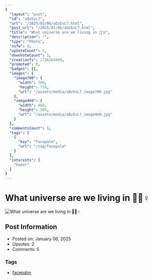 ```yaml
---
{
  "layout": "post",
  "id": "aQzEvL7",
  "url": "/2025/01/06/aQzEvL7.html",
  "post_url": "/2025/01/06/aQzEvL7.html",
  "title": "What universe are we living in 🤦🏻♀️",
  "description": "",
  "type": "Photo",
  "nsfw": 0,
  "upVoteCount": 2,
  "downVoteCount": 1,
  "creationTs": 1736164409,
  "promoted": 0,
  "badges": [],
  "images": {
    "image700": {
      "width": 700,
      "height": 770,
      "url": "/assets/media/aQzEvL7_image700.jpg"
    },
    "image460": {
      "width": 460,
      "height": 506,
      "url": "/assets/media/aQzEvL7_image460.jpg"
    }
  },
  "commentsCount": 5,
  "tags": [
    {
      "key": "facepalm",
      "url": "/tag/facepalm"
    }
  ],
  "interests": [
    "humor"
  ]
}
---
```


# What universe are we living in 🤦🏻♀️

![What universe are we living in 🤦🏻♀️](/assets/media/aQzEvL7_image700.jpg)

## Post Information

- Posted on: January 06, 2025
- Upvotes: 2
- Comments: 5

### Tags

- [facepalm](/tag/facepalm)
